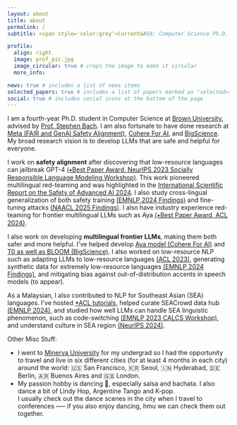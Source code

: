 ```yaml
---
layout: about
title: about
permalink: /
subtitle: <span style='color:grey'>Current&#58; Computer Science Ph.D. @ <a href='https://cs.brown.edu/' style='color:#222222'>Brown University</a><br>Prev&#58; Research Scientist Intern @ <a href='https://ai.meta.com/' style='color:#222222'>Meta AI</a>, Research Collaborator @ <a href='https://cohere.com/research' style='color:#222222'>Cohere For AI</a></span>

profile:
  align: right
  image: prof_pic.jpg
  image_circular: true # crops the image to make it circular
  more_info: 

news: true # includes a list of news items
selected_papers: true # includes a list of papers marked as "selected={true}"
social: true # includes social icons at the bottom of the page
---
```


I am a fourth-year Ph.D. student in Computer Science at [Brown University](https://cs.brown.edu/), advised by [Prof. Stephen Bach](https://scholar.google.com/citations?user=hs6pGXoAAAAJ&hl=en). I am also fortunate to have done research at [Meta (FAIR and GenAI Safety Alignment)](https://ai.meta.com/research/), [Cohere For AI](https://cohere.com/research/aya), and [BigScience](https://bigscience.huggingface.co/). My broad research vision is to develop LLMs that are safe and helpful for everyone.

I work on **safety alignment** after discovering that low-resource languages can jailbreak GPT-4 [(&#11089;Best Paper Award, NeurIPS 2023 Socially Responsible Language Modeling Workshop)](https://arxiv.org/abs/2310.02446). This work pioneered multilingual red-teaming and was highlighted in the [International Scientific Report on the Safety of Advanced AI 2024](https://www.gov.uk/government/publications/international-scientific-report-on-the-safety-of-advanced-ai). I also study cross-lingual generalization of both safety training [(EMNLP 2024 Findings)](https://arxiv.org/abs/2406.16235) and fine-tuning attacks [(NAACL 2025 Findings)](https://arxiv.org/abs/2410.18210). I also have industry experience red-teaming for frontier multilingual LLMs such as Aya [(&#11089;Best Paper Award, ACL 2024)](https://arxiv.org/abs/2402.07827).


I also work on developing **multilingual frontier LLMs**, making them both safer and more helpful. I've helped develop [Aya model (Cohere For AI)](https://cohere.com/research/aya) and [T0 as well as BLOOM (BigScience)]((https://bigscience.huggingface.co/)). I also worked on low-resource NLP such as adapting LLMs to low-resource languages [(ACL 2023)](https://arxiv.org/abs/2212.09535), generating synthetic data for extremely low-resource languages [(EMNLP 2024 Findings)](https://arxiv.org/abs/2402.14086), and mitigating bias against out-of-distribution accents in speech models (to appear).

<!-- - **Meta AI (FAIR)**: I study how to collect data to make Massively Multilingual Speech models robust to accents.
- **Cohere For AI**: In addition to safety red-teaming the [Aya model](https://arxiv.org/abs/2402.07827), I also worked as a language ambassador for the Malay language for the [Aya dataset](https://arxiv.org/abs/2402.06619).
- **BigScience**: I led the language adaptation project for BLOOM, known as [BLOOM+1](https://arxiv.org/abs/2212.09535). I also helped developed [T0](https://arxiv.org/abs/2110.08207), [BLOOM](https://arxiv.org/abs/2211.05100), and [mT0/BLOOMZ](https://arxiv.org/abs/2211.01786).  -->
  
As a Malaysian, I also contributed to NLP for Southeast Asian (SEA) languages. I've hosted [*ACL tutorials](https://aclanthology.org/2023.ijcnlp-tutorials.2/), helped curate SEACrowd data hub [(EMNLP 2024)](https://arxiv.org/abs/2406.10118), and studied how well LLMs can handle SEA linguistic phenomenon, such as code-switching [(EMNLP 2023 CALCS Workshop)](https://arxiv.org/abs/2303.13592), and understand culture in SEA region [(NeurIPS 2024)](https://arxiv.org/abs/2406.05967).

Other Misc Stuff:
- I went to [Minerva University](https://www.minerva.edu/) for my undergrad so I had the opportunity to travel and live in six different cities (for at least 4 months in each city) around the world: 🇺🇸 San Francisco, 🇰🇷 Seoul, 🇮🇳 Hyderabad, 🇩🇪 Berlin, 🇦🇷 Buenos Aires and 🇬🇧 London. 
- My passion hobby is dancing 🕺, especially salsa and bachata. I also dance a bit of Lindy Hop, Argentine Tango and K-pop. <br>I usually check out the dance scenes in the city when I travel to conferences ––– if you also enjoy dancing, hmu we can check them out together.
